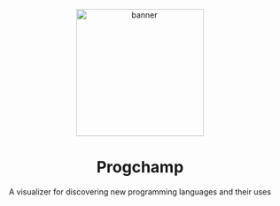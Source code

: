 <div align = center>

<img src="https://raw.githubusercontent.com/pyukey/Progchamp/main/gfx/pogchamp-twitch-own3d.png" width="230" height="230" alt="banner">

# Progchamp
A visualizer for discovering new programming languages and their uses
